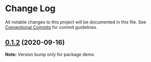 # Change Log

All notable changes to this project will be documented in this file.
See [Conventional Commits](https://conventionalcommits.org) for commit guidelines.

## [0.1.2](https://github.com/gustavofsantos/monorepo-demo/compare/v0.1.1...v0.1.2) (2020-09-16)

**Note:** Version bump only for package demo
